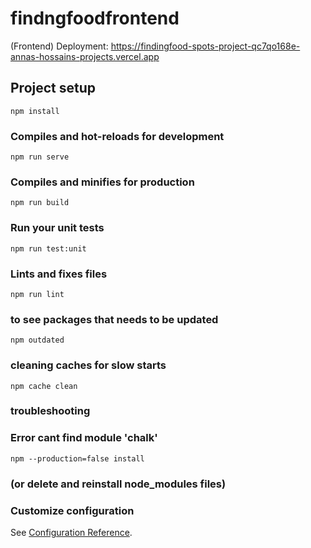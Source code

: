 # findngfoodfrontend

(Frontend)
Deployment:
https://findingfood-spots-project-qc7qo168e-annas-hossains-projects.vercel.app


## Project setup
```
npm install
```

### Compiles and hot-reloads for development
```
npm run serve
```

### Compiles and minifies for production
```
npm run build
```

### Run your unit tests
```
npm run test:unit
```

### Lints and fixes files
```
npm run lint
```

### to see packages that needs to be updated
```
npm outdated
```

### cleaning caches for slow starts
```
npm cache clean 
```

### troubleshooting 
### Error cant find module 'chalk' 
```
npm --production=false install
```
### (or delete and reinstall node_modules files)

### Customize configuration
See [Configuration Reference](https://cli.vuejs.org/config/).
